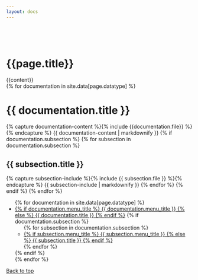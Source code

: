 ```yaml
---
layout: docs
---
```

<div class="container"  style="margin-top:100px" id="top">
	<div class="col-md-9" role="main">
		<h1 class="page-header">{{page.title}}</h1>
			{{content}}
		<div class="rfb-section">
			{% for documentation in site.data[page.datatype] %}
				<h1 class="page-header" id="{{ documentation.href }}">{{ documentation.title }}</h1>
				{% capture documentation-content %}{% include {{documentation.file}} %}{% endcapture %}
				{{ documentation-content | markdownify }}
				{% if documentation.subsection %}
					{% for subsection in documentation.subsection %}
						<h2 class="page-header" id="{{ subsection.href }}">{{ subsection.title }}</h2>
						{% capture subsection-include %}{% include {{ subsection.file }} %}{% endcapture %}
						{{ subsection-include | markdownify }}
					{% endfor %}
				{% endif %}
			{% endfor %}
		</div>
	</div>
	<div class="col-md-3" role="complementary">
		<nav class="restfb-sidebar hidden-print hidden-xs hidden-sm" data-spy="affix">
			<ul class="nav">
				{% for documentation in site.data[page.datatype] %}
					<li><a href="#{{ documentation.href }}">
						{% if documentation.menu_title %}
							{{ documentation.menu_title }}
						{% else %}
							{{ documentation.title }}
						{% endif %}</a>
					    {% if documentation.subsection %}
						   <ul class="nav">
						   {% for subsection in documentation.subsection %}
							<li><a href="#{{ subsection.href }}">
								{% if subsection.menu_title %}
									{{ subsection.menu_title }}
								{% else %}
									{{ subsection.title }}
								{% endif %}
							</a></li>	
						   {% endfor %}
						   </ul>
					    {% endif %}
				    </li>
				{% endfor %}
			</ul>
			<a class="back-to-top" href="#top">Back to top</a>
		</nav>
	</div>
</div>